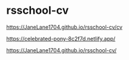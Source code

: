 # rsschool-cv

https://JaneLane1704.github.io/rsschool-cv/cv

https://celebrated-pony-8c2f7d.netlify.app/

https://JaneLane1704.github.io/rsschool-cv/
